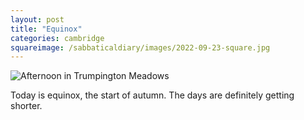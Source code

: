 ```yaml
---
layout: post
title: "Equinox"
categories: cambridge
squareimage: /sabbaticaldiary/images/2022-09-23-square.jpg
---
```

<img src="/sabbaticaldiary/images/2022-09-23.jpg" alt="Afternoon in Trumpington Meadows" class="center">

Today is equinox, the start of autumn. The days are definitely getting shorter. 